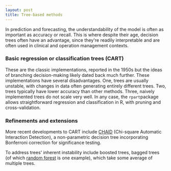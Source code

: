 ```yaml
---
layout: post
title: Tree-based methods
---
```


In prediction and forecasting, the understandability of the model is often as important as accuracy or recall. This is where despite their age, decision trees often have an advantage, since they're readily interpretable and are often used in clinical and operation management contexts.

### Basic regression or classification trees (CART)

These are the classic implementations, reported in the 1950s but the ideas of branching decision-making likely dated back much further. These implementations have several disadvantages. One, trees are usually unstable, with changes in data often generating entirely different trees. Two, trees typically have lower accuracy than other methods. Three, naively implemented trees do not scale very well. In any case, the `rpart`package allows straightforward regression and classification in R, with pruning and cross-validation.

### Refinements and extensions

More recent developments to CART include [CHAID](https://en.wikipedia.org/wiki/Chi-square_automatic_interaction_detection) (Chi-square Automatic Interaction Detection), a non-parametric decision tree incorporating Bonferroni correction for significance testing.

To address trees' inherent instability include boosted trees, bagged trees (of which [random forest](https://en.wikipedia.org/wiki/Random_forest) is one example), which take some average of multiple trees.
